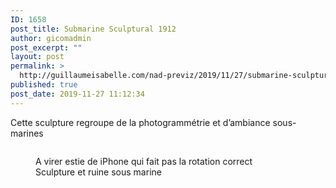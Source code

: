 ```yaml
---
ID: 1658
post_title: Submarine Sculptural 1912
author: gicomadmin
post_excerpt: ""
layout: post
permalink: >
  http://guillaumeisabelle.com/nad-previz/2019/11/27/submarine-sculptural-1912/
published: true
post_date: 2019-11-27 11:12:34
---
```

<!-- wp:paragraph -->

Cette sculpture regroupe de la photogrammétrie et d’ambiance sous-marines 

<!-- /wp:paragraph -->

<!-- wp:image {"id":1657} --><figure class="wp-block-image">

<img src="http://guillaumeisabelle.com/nad-previz/wp-content/uploads/sites/19/2019/11/cec1839c-1f1d-44a4-856d-97b2c4a65071-953-0000019833b08dce_file-1-scaled.jpg" alt="" class="wp-image-1657" /><figcaption>A virer estie de iPhone qui fait pas la rotation correct   
Sculpture et ruine sous marine </figcaption></figure> <!-- /wp:image -->